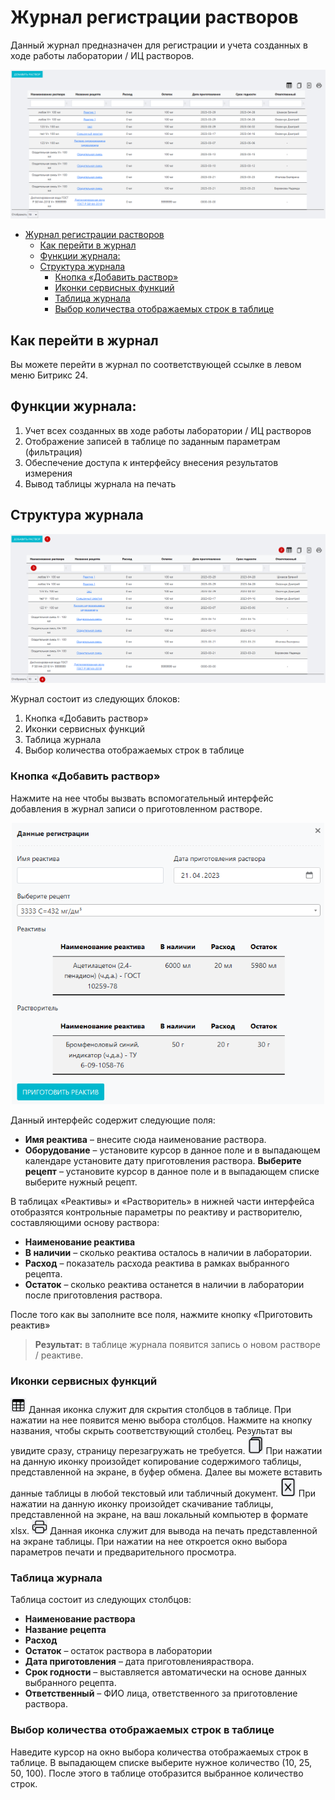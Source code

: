 # Журнал регистрации растворов
Данный журнал предназначен для регистрации и учета созданных в ходе работы лаборатории / ИЦ растворов.

<p align=center>
<img src="png/1.png" >
</p>

<!-- @import "[TOC]" {cmd="toc" depthFrom=1 depthTo=6 orderedList=false} -->

<!-- code_chunk_output -->

- [Журнал регистрации растворов](#журнал-регистрации-растворов)
  - [Как перейти в журнал](#как-перейти-в-журнал)
  - [Функции журнала:](#функции-журнала)
  - [Структура журнала](#структура-журнала)
    - [Кнопка «Добавить раствор»](#кнопка-добавить-раствор)
    - [Иконки сервисных функций](#иконки-сервисных-функций)
    - [Таблица журнала](#таблица-журнала)
    - [Выбор количества отображаемых строк в таблице](#выбор-количества-отображаемых-строк-в-таблице)

<!-- /code_chunk_output -->

## Как перейти в журнал

Вы можете перейти в журнал по соответствующей ссылке в левом меню Битрикс 24.

## Функции журнала:
1. Учет всех созданных вв ходе работы лаборатории / ИЦ растворов
2. Отображение записей в таблице по заданным параметрам (фильтрация)
3. Обеспечение доступа к интерфейсу внесения результатов измерения
4. Вывод таблицы журнала на печать

##  Структура журнала
<p align=center>
<img src="png/2.png" >
</p>

Журнал состоит из следующих блоков:
1. Кнопка «Добавить раствор»
2. Иконки сервисных функций
3. Таблица журнала
4. Выбор количества отображаемых строк в таблице

### Кнопка «Добавить раствор»

Нажмите на нее чтобы вызвать вспомогательный интерфейс добавления в журнал записи о приготовленном растворе.

<p align=center>
<img src="png/3.png" width=500>
</p>

Данный интерфейс содержит следующие поля:
* **Имя реактива** – внесите сюда наименование раствора.
* **Оборудование** – установите курсор в данное поле и в выпадающем календаре установите дату приготовления раствора.
**Выберите рецепт** – установите курсор в данное поле и в выпадающем списке выберите нужный рецепт.

В таблицах «Реактивы» и «Растворитель» в нижней части интерфейса отобразятся контрольные параметры по реактиву и растворителю, составляющими основу раствора:

* **Наименование реактива**
* **В наличии** – сколько реактива осталось в наличии в лаборатории.
* **Расход** – показатель расхода реактива в рамках выбранного рецепта.
* **Остаток** – сколько реактива останется в наличии в лаборатории после приготовления раствора.

После того как вы заполните все поля, нажмите кнопку «Приготовить реактив»

>**Результат:** в таблице журнала появится запись о новом растворе / реактиве.

### Иконки сервисных функций

<img src="png/icon1.png" width="25" style="display: inline"> Данная иконка служит для скрытия столбцов в таблице. При нажатии на нее появится меню выбора столбцов. Нажмите на кнопку названия, чтобы скрыть соответствующий столбец. Результат вы увидите сразу, страницу перезагружать не требуется.
<img src="png/icon2.png" width="25" style="display: inline"> При нажатии на данную иконку произойдет копирование содержимого таблицы, представленной на экране, в буфер обмена. Далее вы можете вставить данные таблицы в любой текстовый или табличный документ.
<img src="png/icon3.png" width="25" style="display: inline"> При нажатии на данную иконку произойдет скачивание таблицы, представленной на экране, на ваш локальный компьютер в формате xlsx.
<img src="png/icon4.png" width="25" style="display: inline"> Данная иконка служит для вывода на печать представленной на экране таблицы. При нажатии на нее откроется окно выбора параметров печати и предварительного просмотра.

### Таблица журнала

Таблица состоит из следующих столбцов:

* **Наименование раствора** 
* **Название рецепта**
* **Расход**
* **Остаток** – остаток раствора в лаборатории 
* **Дата приготовления** – дата приготовленияраствора.
* **Срок годности** – выставляется автоматически на основе данных выбранного рецепта.
* **Ответственный** – ФИО лица, ответственного за приготовление раствора.

### Выбор количества отображаемых строк в таблице

Наведите курсор на окно выбора количества отображаемых строк в таблице. В выпадающем списке выберите нужное количество (10, 25, 50, 100). После этого в таблице отобразится выбранное количество строк.